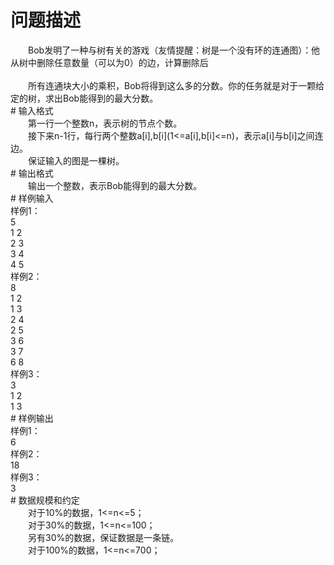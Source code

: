 <div id="pcont1" style="margin-top:20px; display:block;">

# 问题描述

<div class="pdcont">　　Bob发明了一种与树有关的游戏（友情提醒：树是一个没有环的连通图）：他从树中删除任意数量（可以为0）的边，计算删除后<br/>
<br/>
　　所有连通块大小的乘积，Bob将得到这么多的分数。你的任务就是对于一颗给定的树，求出Bob能得到的最大分数。</div>
# 输入格式

<div class="pdcont">　　第一行一个整数n，表示树的节点个数。<br/>
　　接下来n-1行，每行两个整数a[i],b[i](1&lt;=a[i],b[i]&lt;=n)，表示a[i]与b[i]之间连边。<br/>
　　保证输入的图是一棵树。</div>
# 输出格式

<div class="pdcont">　　输出一个整数，表示Bob能得到的最大分数。</div>
# 样例输入

<div class="pddata">样例1：<br/>
5<br/>
1 2<br/>
2 3<br/>
3 4<br/>
4 5<br/>
样例2：<br/>
8<br/>
1 2<br/>
1 3<br/>
2 4<br/>
2 5<br/>
3 6<br/>
3 7<br/>
6 8<br/>
样例3：<br/>
3<br/>
1 2<br/>
1 3</div>
# 样例输出

<div class="pddata">样例1：<br/>
6<br/>
样例2：<br/>
18<br/>
样例3：<br/>
3</div>
# 数据规模和约定

<div class="pdcont">　　对于10%的数据，1&lt;=n&lt;=5；<br/>
　　对于30%的数据，1&lt;=n&lt;=100；<br/>
　　另有30%的数据，保证数据是一条链。<br/>
　　对于100%的数据，1&lt;=n&lt;=700；</div>

</div>
